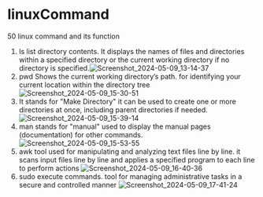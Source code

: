 # linuxCommand
50 linux command and its function
1. ls  list directory contents. It displays the names of files and directories within a specified directory or the current working directory if no directory is specified.![Screenshot_2024-05-09_13-14-37](https://github.com/AndrewChijioke/linuxCommand/assets/169144156/62ba6585-39d0-4268-8974-135a5b4bfa2e)
2. pwd  Shows the current working directory’s path. for identifying your current location within the directory tree![Screenshot_2024-05-09_15-30-51](https://github.com/AndrewChijioke/linuxCommand/assets/169144156/96fc0358-a619-4e18-80ae-d1e837c5ece8)
3. It stands for "Make Directory" it can be used to create one or more directories at once, including parent directories if needed.![Screenshot_2024-05-09_15-39-14](https://github.com/AndrewChijioke/linuxCommand/assets/169144156/c2afa46f-3a0f-4cf2-8eeb-e23034c613e3)
4. man stands for "manual" used to display the manual pages (documentation) for other commands.![Screenshot_2024-05-09_15-53-55](https://github.com/AndrewChijioke/linuxCommand/assets/169144156/635ad024-a04f-4151-a226-f20705509e55)
5. awk tool used for manipulating and analyzing text files line by line. it scans input files line by line and applies a specified program to each line to perform actions ![Screenshot_2024-05-09_16-40-36](https://github.com/AndrewChijioke/linuxCommand/assets/169144156/440b1c98-4997-4592-93ba-90f8c96f444a)
6. sudo execute commands. tool for managing administrative tasks in a secure and controlled manner ![Screenshot_2024-05-09_17-41-24](https://github.com/AndrewChijioke/linuxCommand/assets/169144156/782e0097-587e-4582-afd7-7051a56a47ff)




